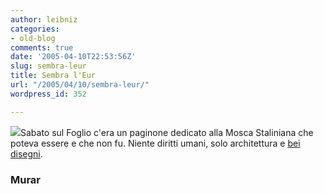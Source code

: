 ```yaml
---
author: leibniz
categories:
- old-blog
comments: true
date: '2005-04-10T22:53:56Z'
slug: sembra-leur
title: Sembra l'Eur
url: "/2005/04/10/sembra-leur/"
wordpress_id: 352

---
```

![](http://www.muar.ru/ve/2003/moscow/images/14.jpg)Sabato sul Foglio c'era un paginone dedicato alla Mosca Staliniana che
poteva essere e che non fu. Niente diritti umani, solo architettura e [bei disegni](http://www.muar.ru/ve/2003/moscow/).  



### Murar
